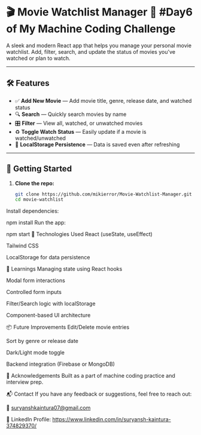 # 🎬 Movie Watchlist Manager 🔸 **#Day6 of My Machine Coding Challenge**

A sleek and modern React app that helps you manage your personal movie watchlist. Add, filter, search, and update the status of movies you've watched or plan to watch.

---

## 🛠 Features

- ✅ **Add New Movie** — Add movie title, genre, release date, and watched status
- 🔍 **Search** — Quickly search movies by name
- 🎛️ **Filter** — View all, watched, or unwatched movies
- ♻️ **Toggle Watch Status** — Easily update if a movie is watched/unwatched
- 💾 **LocalStorage Persistence** — Data is saved even after refreshing

---


## 🚀 Getting Started

1. **Clone the repo:**
   ```bash
   git clone https://github.com/mikierror/Movie-Watchlist-Manager.git
   cd movie-watchlist
Install dependencies:


npm install
Run the app:


npm start
🧩 Technologies Used
React (useState, useEffect)

Tailwind CSS

LocalStorage for data persistence

🧠 Learnings
Managing state using React hooks

Modal form interactions

Controlled form inputs

Filter/Search logic with localStorage

Component-based UI architecture

📦 Future Improvements
Edit/Delete movie entries

Sort by genre or release date

Dark/Light mode toggle

Backend integration (Firebase or MongoDB)

🙌 Acknowledgements
Built as a part of machine coding practice and interview prep.

📬 Contact
If you have any feedback or suggestions, feel free to reach out:

📧 suryanshkaintura07@gmail.com

💼 LinkedIn Profile: https://www.linkedin.com/in/suryansh-kaintura-374829370/
